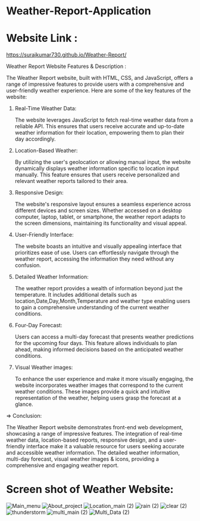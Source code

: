 # Weather-Report-Application

# Website Link : 
https://surajkumar730.github.io/Weather-Report/



 Weather Report Website Features & Description : 

The Weather Report website, built with HTML, CSS, and JavaScript, offers a range of impressive features 
to provide users with a comprehensive and user-friendly weather experience. Here are some of the key features of the website:

1. Real-Time Weather Data: 

    The website leverages JavaScript to fetch real-time weather data from a reliable API.
    This ensures that users receive accurate and 
    up-to-date weather information for their location, empowering them to plan their day accordingly.


3. Location-Based Weather: 

   By utilizing the user's geolocation or allowing manual input, the website dynamically displays weather information specific to location 
   input manually. This feature ensures that users receive personalized and relevant weather reports tailored to their area.

3. Responsive Design:

   The website's responsive layout ensures a seamless experience across different devices and screen sizes. 
   Whether accessed on a desktop computer, laptop, tablet, or smartphone, the weather report adapts to the screen dimensions, maintaining 
   its functionality and visual appeal.

4. User-Friendly Interface: 

   The website boasts an intuitive and visually appealing interface that prioritizes ease of use. 
   Users can effortlessly navigate through the weather report, accessing the information they need without any confusion.

5. Detailed Weather Information:

   The weather report provides a wealth of information beyond just the temperature. 
   It includes additional details such as location,Date,Day,Month,Temperature and weather type
   enabling users to gain a comprehensive understanding of the current weather conditions.

6. Four-Day Forecast:

   Users can access a multi-day forecast that presents weather predictions for the upcoming four days. 
   This feature allows individuals to plan ahead, making informed decisions based on the anticipated weather conditions.

7. Visual Weather images: 

   To enhance the user experience and make it more visually engaging, the website incorporates weather images that correspond to the current
   weather conditions.
   These images provide a quick and intuitive representation of the weather, helping users grasp the forecast at a glance.

=> Conclusion:

  The Weather Report website demonstrates front-end web development, showcasing a range of impressive features. 
  The integration of real-time weather data, location-based reports, responsive design, and a user-friendly interface make 
  it a valuable resource for users seeking accurate and accessible weather information. The detailed weather information, multi-day forecast,
  visual weather images & icons,  providing a comprehensive and engaging weather report.

# Screen shot of Weather Website:
![Main_menu](https://github.com/SURAJKUMAR730/Weather_report-Application/assets/106768289/bdf44019-687c-4c9d-8ab2-48688b34209b)
![About_project](https://github.com/SURAJKUMAR730/Weather_report-Application/assets/106768289/a731e31f-adf5-4d10-a903-e749e8e7e3ca)
![Location_main (2)](https://github.com/SURAJKUMAR730/Weather_report-Application/assets/106768289/6859d761-0ac0-45b7-9dd8-b21c5c2c593e)
![rain (2)](https://github.com/SURAJKUMAR730/Weather_report-Application/assets/106768289/02e0d96e-94c9-4cb3-8f04-1c372fb6e3ff)
![clear (2)](https://github.com/SURAJKUMAR730/Weather_report-Application/assets/106768289/cd63af59-4fb9-48b0-8573-2ad805b64ab0)
![thunderstorm](https://github.com/SURAJKUMAR730/Weather_report-Application/assets/106768289/18bed249-c651-4010-b5c0-6f9858f0731f)
![multi_main (2)](https://github.com/SURAJKUMAR730/Weather_report-Application/assets/106768289/9ca71d76-11b0-4b77-9d4e-e48c3a42833c)
![Multi_Data (2)](https://github.com/SURAJKUMAR730/Weather_report-Application/assets/106768289/5f7965b4-5f9a-4cb0-9de4-c5772011e4dc)








